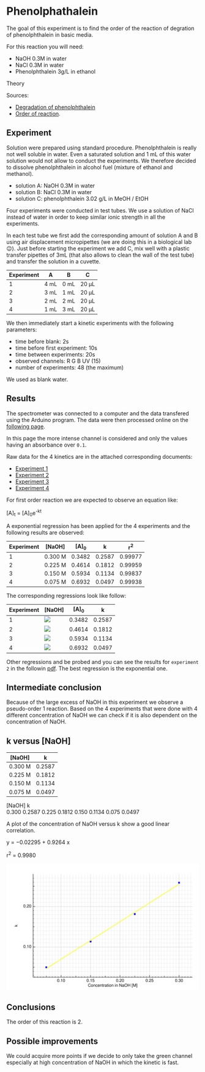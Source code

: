 # Phenolphathalein

The goal of this experiment is to find the order of the reaction of degration of phenolphthalein in basic media.

For this reaction you will need:

- NaOH 0.3M in water
- NaCl 0.3M in water
- Phenolphthalein 3g/L in ethanol

Theory

Sources:

- [Degradation of phenolphthalein](http://www.ccri.edu/chemistry/courses/chem_1100/wirkkala/labs/Phenolphthalein_NaOH_Kinetics.pdf)
- [Order of reaction](<https://chem.libretexts.org/Bookshelves/Physical_and_Theoretical_Chemistry_Textbook_Maps/Supplemental_Modules_(Physical_and_Theoretical_Chemistry)/Kinetics/Experimental_Methods/Methods_of_Determining_Reaction_Order>).

## Experiment

Solution were prepared using standard procedure. Phenolphthalein is really not well soluble in water. Even a saturated solution and 1 mL of this water solution would not allow to conduct the experiments. We therefore decided to dissolve phenolphthalein in alcohol fuel (mixture of ethanol and methanol).

- solution A: NaOH 0.3M in water
- solution B: NaCl 0.3M in water
- solution C: phenolphthalein 3.02 g/L in MeOH / EtOH

Four experiments were conducted in test tubes. We use a solution of NaCl instead of water in order to keep similar ionic strength in all the experiments.

In each test tube we first add the corresponding amount of solution A and B using air displacement micropipettes (we are doing this in a biological lab 😉). Just before starting the experiment we add C, mix well with a plastic transfer pipettes of 3mL (that also allows to clean the wall of the test tube) and transfer the solution in a cuvette.

| Experiment | A    | B    | C     |
| ---------- | ---- | ---- | ----- |
| 1          | 4 mL | 0 mL | 20 µL |
| 2          | 3 mL | 1 mL | 20 µL |
| 3          | 2 mL | 2 mL | 20 µL |
| 4          | 1 mL | 3 mL | 20 µL |

We then immediately start a kinetic experiments with the following parameters:

- time before blank: 2s
- time before first experiment: 10s
- time between experiments: 20s
- observed channels: R G B UV (15)
- number of experiments: 48 (the maximum)

We used as blank water.

## Results

The spectrometer was connected to a computer and the data transfered using the Arduino program. The data were then processed online on the [following page](https://www.cheminfo.org/?viewURL=https%3A%2F%2Fcouch.cheminfo.org%2Fcheminfo-public%2F7b6eb01da45510275179c4b587bb63f0%2Fview.json&loadversion=true&fillsearch=Analyse+spectro+log).

In this page the more intense channel is considered and only the values having an absorbance over `0.1`.

Raw data for the 4 kinetics are in the attached corresponding documents:

- [Experiment 1](exp1.txt)
- [Experiment 2](exp2.txt)
- [Experiment 3](exp3.txt)
- [Experiment 4](exp4.txt)

For first order reaction we are expected to observe an equation like:

[A]<sub>t</sub> = [A]<sub>0</sub>e<sup>-kt</sup>

A exponential regression has been applied for the 4 experiments and the following results are observed:

| Experiment | [NaOH]  | [A]<sub>0</sub> | k      | r<sup>2</sup> |
| ---------- | ------- | --------------- | ------ | ------------- |
| 1          | 0.300 M | 0.3482          | 0.2587 | 0.99977       |
| 2          | 0.225 M | 0.4614          | 0.1812 | 0.99959       |
| 3          | 0.150 M | 0.5934          | 0.1134 | 0.99837       |
| 4          | 0.075 M | 0.6932          | 0.0497 | 0.99938       |

The corresponding regressions look like follow:

| Experiment | [NaOH]                 | [A]<sub>0</sub> | k      |
| ---------- | ---------------------- | --------------- | ------ |
| 1          | <img src="chart1.svg"> | 0.3482          | 0.2587 |
| 2          | <img src="chart2.svg"> | 0.4614          | 0.1812 |
| 3          | <img src="chart3.svg"> | 0.5934          | 0.1134 |
| 4          | <img src="chart4.svg"> | 0.6932          | 0.0497 |

Other regressions and be probed and you can see the results for `experiment 2` in the followin [pdf](regressions.pdf). The best regression is the exponential one.

## Intermediate conclusion

Because of the large excess of NaOH in this experiment we observe a pseudo-order 1 reaction. Based on the 4 experiments that were done with 4 different concentration of NaOH we can check if it is also dependent on the concentration of NaOH.

## k versus [NaOH]

| [NaOH]  | k      |
| ------- | ------ |
| 0.300 M | 0.2587 |
| 0.225 M | 0.1812 |
| 0.150 M | 0.1134 |
| 0.075 M | 0.0497 |

[NaOH] k  
0.300 0.2587
0.225 0.1812
0.150 0.1134
0.075 0.0497

A plot of the concentration of NaOH versus k show a good linear correlation.

y = −0.02295 + 0.9264 x

r<sup>2</sup> = 0.9980

<img src="NaOHregression.svg">

## Conclusions

The order of this reaction is 2.

## Possible improvements

We could acquire more points if we decide to only take the green channel especially at high concentration of NaOH in which the kinetic is fast.
